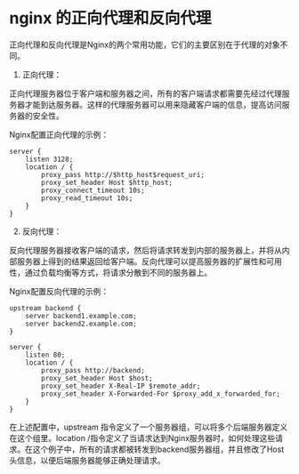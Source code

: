 # nginx 的正向代理和反向代理

正向代理和反向代理是Nginx的两个常用功能，它们的主要区别在于代理的对象不同。

1. 正向代理：

正向代理服务器位于客户端和服务器之间，所有的客户端请求都需要先经过代理服务器才能到达服务器。这样的代理服务器可以用来隐藏客户端的信息，提高访问服务器的安全性。

Nginx配置正向代理的示例：

```nginx
server {
    listen 3128;
    location / {
        proxy_pass http://$http_host$request_uri;
        proxy_set_header Host $http_host;
        proxy_connect_timeout 10s;
        proxy_read_timeout 10s;
    }
}
```

2. 反向代理：

反向代理服务器接收客户端的请求，然后将请求转发到内部的服务器上，并将从内部服务器上得到的结果返回给客户端。反向代理可以提高服务器的扩展性和可用性，通过负载均衡等方式，将请求分散到不同的服务器上。

Nginx配置反向代理的示例：

```nginx
upstream backend {
    server backend1.example.com;
    server backend2.example.com;
}
 
server {
    listen 80;
    location / {
        proxy_pass http://backend;
        proxy_set_header Host $host;
        proxy_set_header X-Real-IP $remote_addr;
        proxy_set_header X-Forwarded-For $proxy_add_x_forwarded_for;
    }
}
```

在上述配置中，upstream 指令定义了一个服务器组，可以将多个后端服务器定义在这个组里。location /指令定义了当请求达到Nginx服务器时，如何处理这些请求。在这个例子中，所有的请求都被转发到backend服务器组，并且修改了Host头信息，以便后端服务器能够正确处理请求。